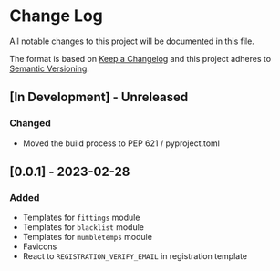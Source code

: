 # Change Log

All notable changes to this project will be documented in this file.

The format is based on [Keep a Changelog](http://keepachangelog.com/)
and this project adheres to [Semantic Versioning](http://semver.org/).


## \[In Development\] - Unreleased

### Changed

- Moved the build process to PEP 621 / pyproject.toml

## \[0.0.1\] - 2023-02-28

### Added

- Templates for `fittings` module
- Templates for `blacklist` module
- Templates for `mumbletemps` module
- Favicons
- React to `REGISTRATION_VERIFY_EMAIL` in registration template

